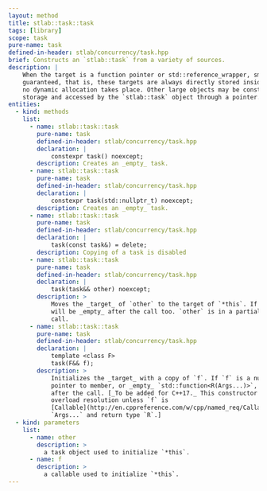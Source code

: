 ```yaml
---
layout: method
title: stlab::task::task
tags: [library]
scope: task
pure-name: task
defined-in-header: stlab/concurrency/task.hpp
brief: Constructs an `stlab::task` from a variety of sources.
description: |
    When the target is a function pointer or std::reference_wrapper, small object optimization is
    guaranteed, that is, these targets are always directly stored inside the `stlab::task` object,
    no dynamic allocation takes place. Other large objects may be constructed in dynamic allocated
    storage and accessed by the `stlab::task` object through a pointer.
entities:
  - kind: methods
    list:
      - name: stlab::task::task
        pure-name: task
        defined-in-header: stlab/concurrency/task.hpp
        declaration: |
            constexpr task() noexcept;
        description: Creates an _empty_ task.
      - name: stlab::task::task
        pure-name: task
        defined-in-header: stlab/concurrency/task.hpp
        declaration: |
            constexpr task(std::nullptr_t) noexcept;
        description: Creates an _empty_ task.
      - name: stlab::task::task
        pure-name: task
        defined-in-header: stlab/concurrency/task.hpp
        declaration: |
            task(const task&) = delete;
        description: Copying of a task is disabled
      - name: stlab::task::task
        pure-name: task
        defined-in-header: stlab/concurrency/task.hpp
        declaration: |
            task(task&& other) noexcept;
        description: >
            Moves the _target_ of `other` to the target of `*this`. If `other` is _empty_, `*this`
            will be _empty_ after the call too. `other` is in a partially formed state after the
            call.
      - name: stlab::task::task
        pure-name: task
        defined-in-header: stlab/concurrency/task.hpp
        declaration: |
            template <class F>
            task(F&& f);
        description: >
            Initializes the _target_ with a copy of `f`. If `f` is a null pointer to function, null
            pointer to member, or _empty_ `std::function<R(Args...)>`, then `*this` will be _empty_
            after the call. [_To be added for C++17._ This constructor does not participate in
            overload resolution unless `f` is
            [Callable](http://en.cppreference.com/w/cpp/named_req/Callable) for argument types
            `Args...` and return type `R`.]
  - kind: parameters
    list:
      - name: other
        description: >
          a task object used to initialize `*this`.
      - name: f
        description: >
          a callable used to initialize `*this`.
---
```

